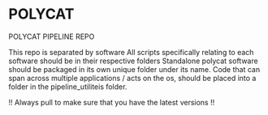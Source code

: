 # POLYCAT
POLYCAT PIPELINE REPO

This repo is separated by software
All scripts specifically relating to each software should be in their respective folders
Standalone polycat software should be packaged in its own unique folder under its name. 
Code that can span across multiple applications / acts on the os, should be placed into a folder in the pipeline_utiliteis folder.

!! Always pull to make sure that you have the latest versions !!


